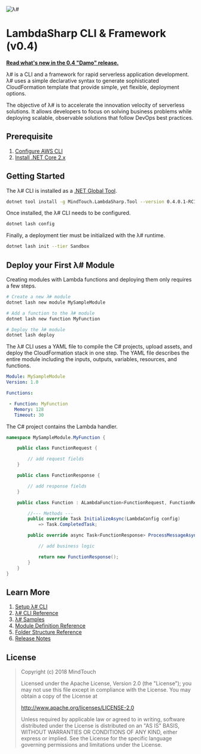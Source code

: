 ﻿![λ#](Docs/LambdaSharp_v2_small.png)

# LambdaSharp CLI & Framework (v0.4)

**[Read what's new in the 0.4 "Damo" release.](Docs/ReleaseNotes-Damo.md)**

λ# is a CLI and a framework for rapid serverless application development. λ# uses a simple declarative syntax to generate sophisticated CloudFormation template that provide simple, yet flexible, deployment options.

The objective of λ# is to accelerate the innovation velocity of serverless solutions. It allows developers to focus on solving business problems while deploying scalable, observable solutions that follow DevOps best practices.

## Prerequisite

1. [Configure AWS CLI](https://docs.aws.amazon.com/cli/latest/userguide/cli-chap-getting-started.html)
1. [Install .NET Core 2.x](https://www.microsoft.com/net/download)

## Getting Started

The λ# CLI is installed as a [.NET Global Tool](https://docs.microsoft.com/en-us/dotnet/core/tools/global-tools).

```bash
dotnet tool install -g MindTouch.LambdaSharp.Tool --version 0.4.0.1-RC1
```

Once installed, the λ# CLI needs to be configured.
```bash
dotnet lash config
```

Finally, a deployment tier must be initialized with the λ# runtime.
```bash
dotnet lash init --tier Sandbox
```

## Deploy your First λ# Module

Creating modules with Lambda functions and deploying them only requires a few steps.

```bash
# Create a new λ# module
dotnet lash new module MySampleModule

# Add a function to the λ# module
dotnet lash new function MyFunction

# Deploy the λ# module
dotnet lash deploy
```

The λ# CLI uses a YAML file to compile the C# projects, upload assets, and deploy the CloudFormation stack in one step. The YAML file describes the entire module including the inputs, outputs, variables, resources, and functions.

```yaml
Module: MySampleModule
Version: 1.0

Functions:

 - Function: MyFunction
   Memory: 128
   Timeout: 30
```

The C# project contains the Lambda handler.

```csharp
namespace MySampleModule.MyFunction {

    public class FunctionRequest {

        // add request fields
    }

    public class FunctionResponse {

        // add response fields
    }

    public class Function : ALambdaFunction<FunctionRequest, FunctionResponse> {

        //--- Methods ---
        public override Task InitializeAsync(LambdaConfig config)
            => Task.CompletedTask;

        public override async Task<FunctionResponse> ProcessMessageAsync(FunctionRequest request, ILambdaContext context) {

            // add business logic

            return new FunctionResponse();
        }
    }
}
```

## Learn More

1. [Setup λ# CLI](Runtime/)
1. [λ# CLI Reference](src/MindTouch.LambdaSharp.Tool/)
1. [λ# Samples](Samples/)
1. [Module Definition Reference](Docs/Module.md)
1. [Folder Structure Reference](Docs/FolderStructure.md)
1. [Release Notes](Docs/ReadMe.md)

## License

> Copyright (c) 2018 MindTouch
>
> Licensed under the Apache License, Version 2.0 (the "License");
> you may not use this file except in compliance with the License.
> You may obtain a copy of the License at
>
> http://www.apache.org/licenses/LICENSE-2.0
>
> Unless required by applicable law or agreed to in writing, software
> distributed under the License is distributed on an "AS IS" BASIS,
> WITHOUT WARRANTIES OR CONDITIONS OF ANY KIND, either express or implied.
> See the License for the specific language governing permissions and
> limitations under the License.
